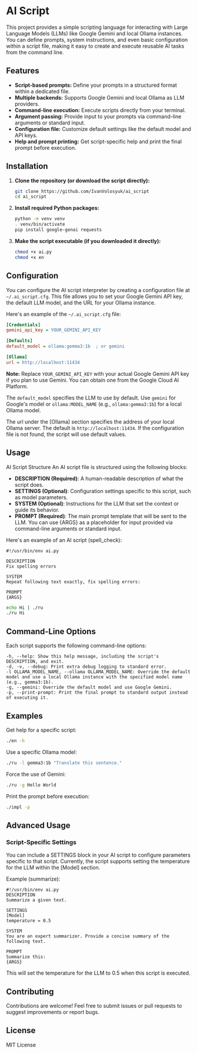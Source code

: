 # AI Script

This project provides a simple scripting language for interacting with Large Language Models (LLMs) like Google Gemini and local Ollama instances. You can define prompts, system instructions, and even basic configuration within a script file, making it easy to create and execute reusable AI tasks from the command line.

## Features

* **Script-based prompts:** Define your prompts in a structured format within a dedicated file.
* **Multiple backends:** Supports Google Gemini and local Ollama as LLM providers.
* **Command-line execution:** Execute scripts directly from your terminal.
* **Argument passing:** Provide input to your prompts via command-line arguments or standard input.
* **Configuration file:** Customize default settings like the default model and API keys.
* **Help and prompt printing:** Get script-specific help and print the final prompt before execution.

## Installation

1.  **Clone the repository (or download the script directly):**
    ```bash
    git clone https://github.com/IvanVolosyuk/ai_script
    cd ai_script
    ```

2.  **Install required Python packages:**
    ```bash
    python -m venv venv
    . venv/bin/activate
    pip install google-genai requests
    ```

3.  **Make the script executable (if you downloaded it directly):**
    ```bash
    chmod +x ai.py
    chmod +x en
    ```

## Configuration

You can configure the AI script interpreter by creating a configuration file at `~/.ai_script.cfg`. This file allows you to set your Google Gemini API key, the default LLM model, and the URL for your Ollama instance.

Here's an example of the `~/.ai_script.cfg` file:

```ini
[Credentials]
gemini_api_key = YOUR_GEMINI_API_KEY

[Defaults]
default_model = ollama:gemma3:1b  ; or gemini

[Ollama]
url = http://localhost:11434
```

**Note:** Replace ```YOUR_GEMINI_API_KEY``` with your actual Google Gemini API key if you plan to use Gemini. You can obtain one from the Google Cloud AI Platform.

The ```default_model``` specifies the LLM to use by default. Use ```gemini``` for Google's model or ```ollama:MODEL_NAME``` (e.g., ```ollama:gemma3:1b```) for a local Ollama model.

The url under the [Ollama] section specifies the address of your local Ollama server. The default is ```http://localhost:11434```.
If the configuration file is not found, the script will use default values.

## Usage

AI Script Structure
An AI script file is structured using the following blocks:

* **DESCRIPTION (Required)**: A human-readable description of what the script does.
* **SETTINGS (Optional)**: Configuration settings specific to this script, such as model parameters.
* **SYSTEM (Optional)**: Instructions for the LLM that set the context or guide its behavior.
* **PROMPT (Required)**: The main prompt template that will be sent to the LLM. You can use {ARGS} as a placeholder for input provided via command-line arguments or standard input.

Here's an example of an AI script (spell_check):

```
#!/usr/bin/env ai.py

DESCRIPTION
Fix spelling errors

SYSTEM
Repeat following text exactly, fix spelling errors:

PROMPT
{ARGS}
```

```bash
echo Hi | ./ru
./ru Hi
```

## Command-Line Options

Each script supports the following command-line options:
```
-h, --help: Show this help message, including the script's DESCRIPTION, and exit.
-d, -v, --debug: Print extra debug logging to standard error.
-l OLLAMA_MODEL_NAME, --ollama OLLAMA_MODEL_NAME: Override the default model and use a local Ollama instance with the specified model name (e.g., gemma3:1b).
-g, --gemini: Override the default model and use Google Gemini.
-p, --print-prompt: Print the final prompt to standard output instead of executing it.
```

## Examples

Get help for a specific script:

```bash
./en -h
```

Use a specific Ollama model:
```bash
./ru -l gemma3:1b "Translate this sentence."
```

Force the use of Gemini:
```bash
./ru -g Hello World
```

Print the prompt before execution:

```bash
./impl -p
```

## Advanced Usage

### Script-Specific Settings

You can include a SETTINGS block in your AI script to configure parameters specific to that script. Currently, the script supports setting the temperature for the LLM within the [Model] section.

Example (summarize):

```
#!/usr/bin/env ai.py
DESCRIPTION
Summarize a given text.

SETTINGS
[Model]
temperature = 0.5

SYSTEM
You are an expert summarizer. Provide a concise summary of the following text.

PROMPT
Summarize this:
{ARGS}
```

This will set the temperature for the LLM to 0.5 when this script is executed.

## Contributing

Contributions are welcome! Feel free to submit issues or pull requests to suggest improvements or report bugs.

## License

MIT License
